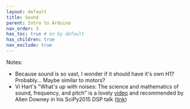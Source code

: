 ```yaml
---
layout: default
title: Sound
parent: Intro to Arduino
nav_order: 3
has_toc: true # on by default
has_children: true
nav_exclude: true
---
```


Notes:
- Because sound is so vast, I wonder if it should have it's own H1? Probably... Maybe similar to motors?
- Vi Hart's "What's up with noises: The science and mathematics of sound, frequency, and pitch" is a lovely [video](https://www.youtube.com/watch?v=i_0DXxNeaQ0) and recommended by Allen Downey in his SciPy2015 DSP talk ([link](https://youtu.be/0ALKGR0I5MA?t=96))